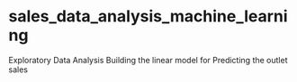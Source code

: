 # sales_data_analysis_machine_learning
Exploratory Data Analysis Building the linear model for Predicting the outlet sales 
